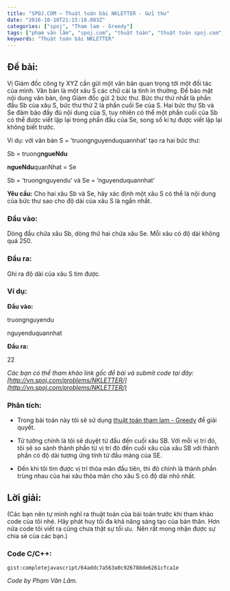 ```yaml
---
title: "SPOJ.COM – Thuật toán bài NKLETTER - Gửi thư"
date: "2016-10-18T21:15:18.083Z"
categories: ["spoj", "Tham lam - Greedy"]
tags: ["phạm văn lâm", "spoj.com", "thuật toán", "thuật toán spoj.com", "tham lam greedy"]
keywords: "Thuật toán bài NKLETTER"
---
```


## Đề bài:

Vị Giám đốc công ty XYZ cần gửi một văn bản quan trọng tới một đối tác của mình. Văn bản là một xâu S các chữ cái la tinh in thường. Để bảo mật nội dung văn bản, ông Giám đốc gửi 2 bức thư. Bức thư thứ nhất là phần đầu Sb của xâu S, bức thư thứ 2 là phần cuối Se của S. Hai bức thư Sb và Se đảm bảo đầy đủ nội dung của S, tuy nhiên có thể một phần cuối của Sb có thể được viết lặp lại trong phần đầu của Se, song số kí tự được viết lặp lại không biết trước. 

Ví dụ: với văn bản S = ’truongnguyenduquannhat’ tạo ra hai bức thư: 

Sb = truong**ngueNdu** 
           
**ngueNdu**quanNhat = Se 

Sb = ’truongnguyendu’ và Se = ’nguyenduquannhat’ 

**Yêu cầu:** Cho hai xâu Sb và Se, hãy xác định một xâu S có thể là nội dung của bức thư sao cho độ dài của xâu S là ngắn nhất.

### Đầu vào:

Dòng đầu chứa xâu Sb, dòng thứ hai chứa xâu Se. Mỗi xâu có độ dài không quá 250.

### Đầu ra:

Ghi ra độ dài của xâu S tìm được.

### Ví dụ:

**Đầu vào:** 

truongnguyendu 

nguyenduquannhat 

**Đầu ra:** 

22 

_Các bạn có thể tham khảo link gốc đề bài và submit code tại đây: [http://vn.spoj.com/problems/NKLETTER/](http://vn.spoj.com/problems/NKLETTER/)_

### Phân tích:

+ Trong bài toán này tôi sẽ sử dụng [thuật toán tham lam - Greedy](/category/tham-lam-greedy/) để giải quyết. 

+ Tử tưởng chính là tôi sẽ duyệt từ đầu đến cuối xâu SB. Với mỗi vị trí đó, tôi sẽ so sánh thành phần từ vị trí đó đến cuối xâu của xâu SB với thành phần có độ dài tương ứng tính từ đầu mảng của SE. 

+ Đến khi tôi tìm được vị trí thỏa mãn đầu tiên, thì đó chính là thành phần trùng nhau của hai xâu thỏa mãn cho xâu S có độ dài nhỏ nhất.

## Lời giải:

(Các bạn nên tự mình nghĩ ra thuật toán của bài toán trước khi tham khảo code của tôi nhé. Hãy phát huy tối đa khả năng sáng tạo của bản thân. Hơn nữa code tôi viết ra cũng chưa thật sự tối ưu.  Nên rất mong nhận được sự chia sẻ của các bạn.)

### Code C/C++:

`gist:completejavascript/64addc7a563a0c926788de6261cfca1e`

_Code by Phạm Văn Lâm._